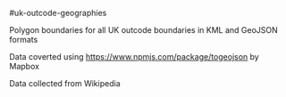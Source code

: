 #uk-outcode-geographies

Polygon boundaries for all UK outcode boundaries in KML and GeoJSON formats

Data coverted using https://www.npmjs.com/package/togeojson by Mapbox

Data collected from Wikipedia